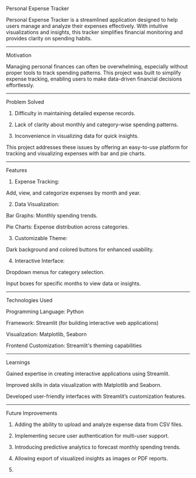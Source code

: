 Personal Expense Tracker

Personal Expense Tracker is a streamlined application designed to help users manage and analyze their expenses effectively. With intuitive visualizations and insights, this tracker simplifies financial monitoring and provides clarity on spending habits.


---

Motivation

Managing personal finances can often be overwhelming, especially without proper tools to track spending patterns. This project was built to simplify expense tracking, enabling users to make data-driven financial decisions effortlessly.


---

Problem Solved

1. Difficulty in maintaining detailed expense records.


2. Lack of clarity about monthly and category-wise spending patterns.


3. Inconvenience in visualizing data for quick insights.



This project addresses these issues by offering an easy-to-use platform for tracking and visualizing expenses with bar and pie charts.


---

Features

1. Expense Tracking:

Add, view, and categorize expenses by month and year.



2. Data Visualization:

Bar Graphs: Monthly spending trends.

Pie Charts: Expense distribution across categories.



3. Customizable Theme:

Dark background and colored buttons for enhanced usability.



4. Interactive Interface:

Dropdown menus for category selection.

Input boxes for specific months to view data or insights.





---

Technologies Used

Programming Language: Python

Framework: Streamlit (for building interactive web applications)

Visualization: Matplotlib, Seaborn

Frontend Customization: Streamlit's theming capabilities



---

Learnings

Gained expertise in creating interactive applications using Streamlit.

Improved skills in data visualization with Matplotlib and Seaborn.

Developed user-friendly interfaces with Streamlit’s customization features.



---

Future Improvements

1. Adding the ability to upload and analyze expense data from CSV files.


2. Implementing secure user authentication for multi-user support.


3. Introducing predictive analytics to forecast monthly spending trends.


4. Allowing export of visualized insights as images or PDF reports.
5.
